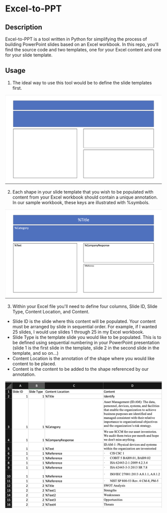 # Excel-to-PPT

## Description
Excel-to-PPT is a tool written in Python for simplifying the process of building PowerPoint slides based on an Excel workbook. In this repo, you'll find the source code and two templates, one for your Excel content and one for your slide template.

## Usage
1. The ideal way to use this tool would be to define the slide templates first.

![Screenshot of the base template without annotations](./Assets/ScreenshotOfShapeTemplate.png)

2. Each shape in your slide template that you wish to be populated with content from your Excel workbook should contain a unique annotation. In our sample workbook, these keys are illustrated with %symbols.

![Screenshot of the base template with annotations](./Assets/ScreenshotOfShapeAnnotations.png)

3. Within your Excel file you'll need to define four columns, Slide ID, Slide Type, Content Location, and Content.
  - Slide ID is the slide where this content will be populated. Your content must be arranged by slide in sequential order. For example, if I wanted 25 slides, I would use slides 1 through 25 in my Excel workbook.
  - Slide Type is the template slide you would like to be populated. This is to be defined using sequential numbering in your PowerPoint presentation (slide 1 is the first slide in the template, slide 2 in the second slide in the template, and so on...)
  - Content Location is the annotation of the shape where you would like content to be placed.
  - Content is the content to be added to the shape referenced by our annotation.

![Screenshot of the excel template](./Assets/ScreenshotOfExcelTemplate.png)


